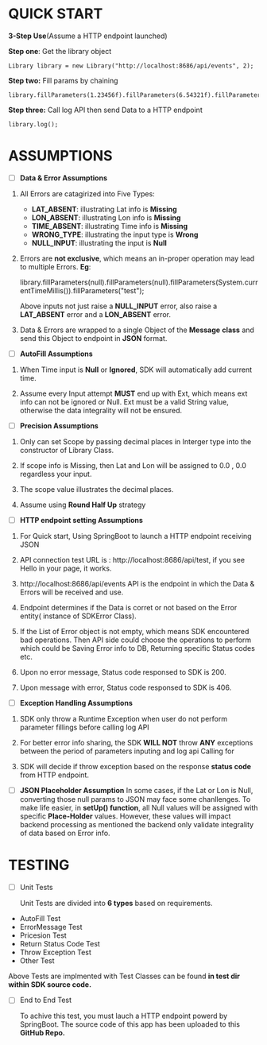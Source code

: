 ﻿# QUICK START

**3-Step Use**(Assume a HTTP endpoint launched)

 **Step one**:  Get the library object


    Library library = new Library("http://localhost:8686/api/events", 2);  

 **Step two:** Fill params by chaining

    library.fillParameters(1.23456f).fillParameters(6.54321f).fillParameters(System.currentTimeMillis()).fillParameters("Test");  

 **Step three:** Call log API then send Data to a HTTP endpoint

    library.log();


# ASSUMPTIONS

 - [ ] **Data & Error Assumptions**
  1. All Errors are catagirized into Five Types:

	  - **LAT_ABSENT**: illustrating Lat info is **Missing**
	  -  **LON_ABSENT**: illustrating Lon info is **Missing**
	  -  **TIME_ABSENT**: illustrating Time info is **Missing**
	  -  **WRONG_TYPE**: illustrating the input type is **Wrong**
	  -  **NULL_INPUT**:   illustrating the input is **Null**
2. Errors are **not exclusive**, which means an in-proper operation may lead to multiple Errors.
	**Eg**:
	
    library.fillParameters(null).fillParameters(null).fillParameters(System.currentTimeMillis()).fillParameters("test");

	
	Above	inputs not just raise a **NULL_INPUT** error, also raise a **LAT_ABSENT** error and a **LON_ABSENT** error.
3. Data & Errors are wrapped to a single Object of the **Message** **class** and send this Object to endpoint in **JSON** format.
 - [ ] **AutoFill Assumptions**
1.  When Time input is **Null** or **Ignored**, SDK will automatically add current time. 

2.  Assume every Input attempt **MUST** end up with Ext, which means ext info can not be ignored or Null. Ext must be a valid String value, otherwise the data integrality will not be ensured.
 

 - [ ] **Precision Assumptions**
1.  Only can set Scope by passing decimal places in Interger type into the constructor of Library Class.

2. If scope info is Missing, then Lat and Lon will be assigned to 0.0 , 0.0 regardless your input.

3. The scope value illustrates the decimal places.

4. Assume using **Round Half Up** strategy
 
 - [ ] **HTTP endpoint setting Assumptions**
	
1. For Quick start, Using SpringBoot to launch a HTTP endpoint receiving JSON

2. API connection test URL is : http://localhost:8686/api/test, if you see Hello in your page, it works.

3. http://localhost:8686/api/events API is the endpoint in which the Data & Errors will be received and use.

4. Endpoint determines if the Data is corret or not based on the Error entity( instance of SDKError Class).
 
 5. If the List of Error object is not empty, which means SDK encountered bad operations. Then API side could choose the operations to perform which could be Saving Error info to DB, Returning specific Status codes etc.


6.  Upon no error message, Status code responsed to SDK is 200.

7. Upon message with error, Status code responsed to SDK is 406.
 
 - [ ] **Exception Handling Assumptions**
1. SDK only throw a Runtime Exception when user do not perform parameter fillings before calling log API  

2. For better error info sharing, the SDK **WILL NOT** throw **ANY** exceptions between the period of  parameters inputing and log api Calling for

3. SDK will decide if throw exception based on the response **status code** from HTTP endpoint. 

 - [ ] **JSON Placeholder Assumption**
 In some cases, if the Lat or Lon is Null, converting those null params to JSON may face some chanllenges. 
 To make life easier, in **setUp() function**, all Null values will be assigned with specific **Place-Holder** values.
 However, these values will impact backend processing as mentioned the backend only validate integrality of data based on Error info.

# TESTING

 - [ ] Unit Tests
	

	Unit Tests are divided into **6 types** based on requirements.
- AutoFill Test
- ErrorMessage Test
- Pricesion Test
- Return Status Code Test
- Throw Exception Test
- Other Test

Above Tests are implmented with Test Classes can be found  **in test dir within SDK source code.**

 - [ ] End to End Test

	To achive this test, you must lauch a HTTP endpoint powerd by SpringBoot. The source code of this app
	has been uploaded to this **GitHub Repo.**
	

